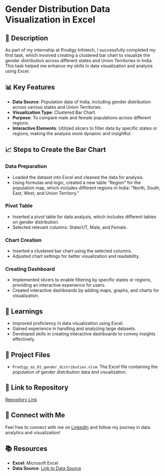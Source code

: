 # Gender Distribution Data Visualization in Excel

## 📝 Description

As part of my internship at Prodigy Infotech, I successfully completed my first task, which involved creating a clustered bar chart to visualize the gender distribution across different states and Union Territories in India. This task helped me enhance my skills in data visualization and analysis using Excel.

## 📊 Key Features

- **Data Source**: Population data of India, including gender distribution across various states and Union Territories.
- **Visualization Type**: Clustered Bar Chart.
- **Purpose**: To compare male and female populations across different regions.
- **Interactive Elements**: Utilized slicers to filter data by specific states or regions, making the analysis more dynamic and insightful.

## 📈 Steps to Create the Bar Chart

### Data Preparation

- Loaded the dataset into Excel and cleaned the data for analysis.
- Using formulas and logic, created a new table "Region" for the population map, which includes different regions in India: "North, South, East, West, and Union Territory."

### Pivot Table

- Inserted a pivot table for data analysis, which includes different tables on gender distribution.
- Selected relevant columns: State/UT, Male, and Female.

### Chart Creation

- Inserted a clustered bar chart using the selected columns.
- Adjusted chart settings for better visualization and readability.

### Creating Dashboard

- Implemented slicers to enable filtering by specific states or regions, providing an interactive experience for users.
- Created interactive dashboards by adding maps, graphs, and charts for visualization.

## 🌟 Learnings

- Improved proficiency in data visualization using Excel.
- Gained experience in handling and analyzing large datasets.
- Developed skills in creating interactive dashboards to convey insights effectively.

## 📂 Project Files

- `Prodigy_ds_01_gender_distribution.xlsm`: The Excel file containing the population of gender distribution data and visualization.

## 📌 Link to Repository

[Repository Link](https://github.com/shanttoosh/PRODIGY_DS/tree/main/PRODIGY_DS_01)  

## 🤝 Connect with Me

Feel free to connect with me on [LinkedIn](https://www.linkedin.com/in/shanttoosh-v-470484289/) and follow my journey in data analytics and visualization!

## 📚 Resources

- **Excel**: Microsoft Excel
- **Data Source**: [Link to Data Source](https://www.kaggle.com/datasets/rdatta871/population-of-india)  
